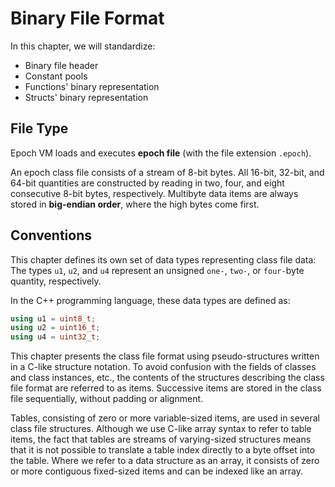 # Binary File Format

In this chapter, we will standardize:
- Binary file header
- Constant pools
- Functions' binary representation
- Structs' binary representation

## File Type
Epoch VM loads and executes **epoch file** (with the file extension `.epoch`).

An epoch class file consists of a stream of 8-bit bytes. All 16-bit, 32-bit, and 64-bit
quantities are constructed by reading in two, four, and eight consecutive 8-bit
bytes, respectively. Multibyte data items are always stored in **big-endian order**,
where the high bytes come first.

## Conventions

This chapter defines its own set of data types representing class file data: The
types `u1`, `u2`, and `u4` represent an unsigned `one-`, `two-`, or `four-`byte quantity,
respectively.

In the C++ programming language, these data types are defined as:
```cpp
using u1 = uint8_t;
using u2 = uint16_t;
using u4 = uint32_t;
```

This chapter presents the class file format using pseudo-structures written in a
C-like structure notation. To avoid confusion with the fields of classes and class
instances, etc., the contents of the structures describing the class file format are
referred to as items. Successive items are stored in the class file sequentially,
without padding or alignment.

Tables, consisting of zero or more variable-sized items, are used in several class
file structures. Although we use C-like array syntax to refer to table items, the fact
that tables are streams of varying-sized structures means that it is not possible to
translate a table index directly to a byte offset into the table.
Where we refer to a data structure as an array, it consists of zero or more contiguous
fixed-sized items and can be indexed like an array.
